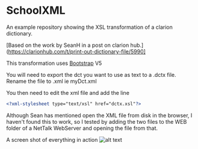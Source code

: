 # SchoolXML
An example repository showing the XSL transformation of a clarion dictionary.

[Based on the work by SeanH in a post on clarion hub.](https://clarionhub.com/t/print-out-dictionary-file/5990]

This transformation uses [Bootstrap](https://getbootstrap.com/) V5

You will need to export the dct you want to use as text to a .dctx file.
Rename the file to .xml ie myDct.xml

You then need to edit the xml file and add the line

```xml
<?xml-stylesheet type="text/xsl" href="dctx.xsl"?>
```

Although Sean has mentioned open the XML file from disk in the browser, I haven't found this to work, so I tested by adding the two files to the WEB folder of a NetTalk WebServer and opening the file from that.

A screen shot of everything in action
![alt text](https://clarionhub.com/uploads/default/original/2X/a/a39817ba0b190918f77dd2d2de46d5cbd3300de1.png "An Example")
